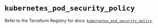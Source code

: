 # `kubernetes_pod_security_policy`

Refer to the Terraform Registry for docs: [`kubernetes_pod_security_policy`](https://registry.terraform.io/providers/hashicorp/kubernetes/2.32.0/docs/resources/pod_security_policy).
